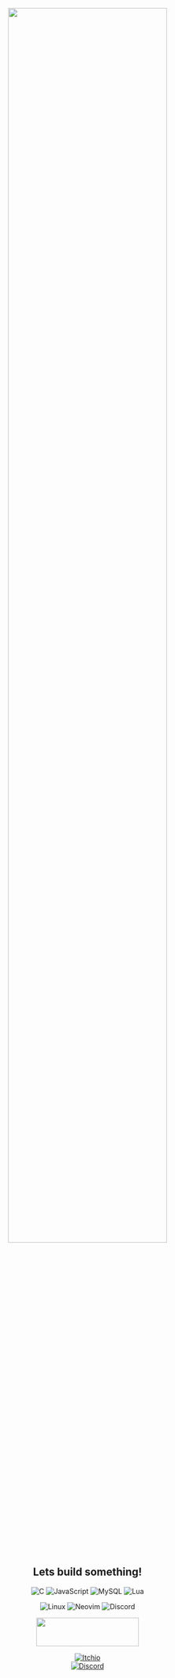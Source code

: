 <div align="center">

  [<img width="80%" src="https://media.tenor.com/4RHvCS5ixRgAAAAC/team-fortress2-engineer-tf2.gif">](https://app.picpay.com/user/alaanvv)
  ## Lets build something!

  <div align='center'>

  ![C](https://img.shields.io/badge/C-%23323330?style=for-the-badge&logo=c&logoColor=white)
  ![JavaScript](https://img.shields.io/badge/js-%23323330?style=for-the-badge&logo=javascript&logoColor=white)
  ![MySQL](https://img.shields.io/badge/MySql-%23323330?style=for-the-badge&logo=mysql&logoColor=white)
  ![Lua](https://img.shields.io/badge/Lua-%23323330?style=for-the-badge&logo=lua&logoColor=white)

  ![Linux](https://img.shields.io/badge/Linux-%23323330?style=for-the-badge&logo=linux&logoColor=white)
  ![Neovim](https://img.shields.io/badge/Neovim-%23323330?style=for-the-badge&logo=neovim&logoColor=white)
  ![Discord](https://img.shields.io/badge/alaanvv-%23323330?style=for-the-badge&logo=discord&logoColor=white)

  <a href="https://stackoverflow.com/users/21266942/alaanvv"> <img src="https://stackoverflow.com/users/flair/21266942.png?theme=dark" width="208" height="58"></a>

  [![Itchio](https://img.shields.io/badge/My%20Games-%23323330?style=social&logo=itchdotio&label=Itch.io)](https://alaanvv.itch.io)  
  [![Discord](https://img.shields.io/badge/Text%20me-%23323330?style=social&logo=discord&label=Discord)](https://discord.com/users/691637104589013043)

  </div>
</div>
